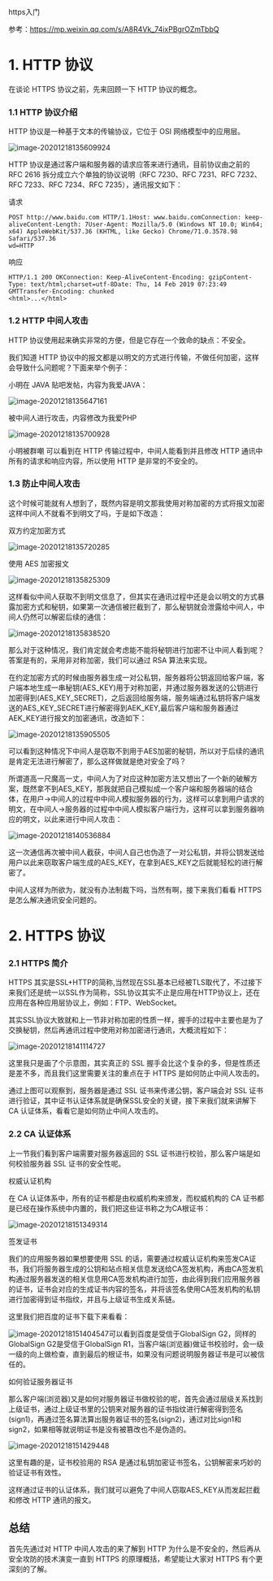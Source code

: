 https入门

参考：https://mp.weixin.qq.com/s/A8R4Vk_74ixPBgrOZmTbbQ

# **1. HTTP 协议**

在谈论 HTTPS 协议之前，先来回顾一下 HTTP 协议的概念。

### 1.1 HTTP 协议介绍

HTTP 协议是一种基于文本的传输协议，它位于 OSI 网络模型中的应用层。

![image-20201218135609924](../assets/https入门.assets/image-20201218135609924.png)

HTTP 协议是通过客户端和服务器的请求应答来进行通讯，目前协议由之前的 RFC 2616 拆分成立六个单独的协议说明（RFC 7230、RFC 7231、RFC 7232、RFC 7233、RFC 7234、RFC 7235），通讯报文如下：

请求

```
POST http://www.baidu.com HTTP/1.1Host: www.baidu.comConnection: keep-aliveContent-Length: 7User-Agent: Mozilla/5.0 (Windows NT 10.0; Win64; x64) AppleWebKit/537.36 (KHTML, like Gecko) Chrome/71.0.3578.98 Safari/537.36
wd=HTTP
```

响应

```
HTTP/1.1 200 OKConnection: Keep-AliveContent-Encoding: gzipContent-Type: text/html;charset=utf-8Date: Thu, 14 Feb 2019 07:23:49 GMTTransfer-Encoding: chunked
<html>...</html>
```

### 1.2 HTTP 中间人攻击

HTTP 协议使用起来确实非常的方便，但是它存在一个致命的缺点：不安全。

我们知道 HTTP 协议中的报文都是以明文的方式进行传输，不做任何加密，这样会导致什么问题呢？下面来举个例子：

小明在 JAVA 贴吧发帖，内容为我爱JAVA：

![image-20201218135647161](../assets/https入门.assets/image-20201218135647161.png)

被中间人进行攻击，内容修改为我爱PHP

![image-20201218135700928](../assets/https入门.assets/image-20201218135700928.png)

小明被群嘲
可以看到在 HTTP 传输过程中，中间人能看到并且修改 HTTP 通讯中所有的请求和响应内容，所以使用 HTTP 是非常的不安全的。

### 1.3 防止中间人攻击

这个时候可能就有人想到了，既然内容是明文那我使用对称加密的方式将报文加密这样中间人不就看不到明文了吗，于是如下改造：

双方约定加密方式

![image-20201218135720285](../assets/https入门.assets/image-20201218135720285.png)

使用 AES 加密报文

![image-20201218135825309](../assets/https入门.assets/image-20201218135825309.png)

这样看似中间人获取不到明文信息了，但其实在通讯过程中还是会以明文的方式暴露加密方式和秘钥，如果第一次通信被拦截到了，那么秘钥就会泄露给中间人，中间人仍然可以解密后续的通信：

![image-20201218135838520](../assets/https入门.assets/image-20201218135838520.png)

那么对于这种情况，我们肯定就会考虑能不能将秘钥进行加密不让中间人看到呢？答案是有的，采用非对称加密，我们可以通过 RSA 算法来实现。

在约定加密方式的时候由服务器生成一对公私钥，服务器将公钥返回给客户端，客户端本地生成一串秘钥(AES_KEY)用于对称加密，并通过服务器发送的公钥进行加密得到(AES_KEY_SECRET)，之后返回给服务端，服务端通过私钥将客户端发送的AES_KEY_SECRET进行解密得到AEK_KEY,最后客户端和服务器通过AEK_KEY进行报文的加密通讯，改造如下：

![image-20201218135905505](../assets/https入门.assets/image-20201218135905505.png)

可以看到这种情况下中间人是窃取不到用于AES加密的秘钥，所以对于后续的通讯是肯定无法进行解密了，那么这样做就是绝对安全了吗？

所谓道高一尺魔高一丈，中间人为了对应这种加密方法又想出了一个新的破解方案，既然拿不到AES_KEY，那我就把自己模拟成一个客户端和服务器端的结合体，在用户->中间人的过程中中间人模拟服务器的行为，这样可以拿到用户请求的明文，在中间人->服务器的过程中中间人模拟客户端行为，这样可以拿到服务器响应的明文，以此来进行中间人攻击：

![image-20201218140536884](../assets/https入门.assets/image-20201218140536884.png)

这一次通信再次被中间人截获，中间人自己也伪造了一对公私钥，并将公钥发送给用户以此来窃取客户端生成的AES_KEY，在拿到AES_KEY之后就能轻松的进行解密了。

中间人这样为所欲为，就没有办法制裁下吗，当然有啊，接下来我们看看 HTTPS 是怎么解决通讯安全问题的。

# 2. HTTPS 协议

### 2.1 HTTPS 简介

HTTPS 其实是SSL+HTTP的简称,当然现在SSL基本已经被TLS取代了，不过接下来我们还是统一以SSL作为简称，SSL协议其实不止是应用在HTTP协议上，还在应用在各种应用层协议上，例如：FTP、WebSocket。

其实SSL协议大致就和上一节非对称加密的性质一样，握手的过程中主要也是为了交换秘钥，然后再通讯过程中使用对称加密进行通讯，大概流程如下：

![image-20201218141114727](../assets/https入门.assets/image-20201218141114727.png)

这里我只是画了个示意图，其实真正的 SSL 握手会比这个复杂的多，但是性质还是差不多，而且我们这里需要关注的重点在于 HTTPS 是如何防止中间人攻击的。

通过上图可以观察到，服务器是通过 SSL 证书来传递公钥，客户端会对 SSL 证书进行验证，其中证书认证体系就是确保SSL安全的关键，接下来我们就来讲解下CA 认证体系，看看它是如何防止中间人攻击的。

### 2.2 CA 认证体系

上一节我们看到客户端需要对服务器返回的 SSL 证书进行校验，那么客户端是如何校验服务器 SSL 证书的安全性呢。

权威认证机构

在 CA 认证体系中，所有的证书都是由权威机构来颁发，而权威机构的 CA 证书都是已经在操作系统中内置的，我们把这些证书称之为CA根证书：

![image-20201218151349314](../assets/https入门.assets/image-20201218151349314.png)

签发证书

我们的应用服务器如果想要使用 SSL 的话，需要通过权威认证机构来签发CA证书，我们将服务器生成的公钥和站点相关信息发送给CA签发机构，再由CA签发机构通过服务器发送的相关信息用CA签发机构进行加签，由此得到我们应用服务器的证书，证书会对应的生成证书内容的签名，并将该签名使用CA签发机构的私钥进行加密得到证书指纹，并且与上级证书生成关系链。

这里我们把百度的证书下载下来看看：

![image-20201218151404547](../assets/https入门.assets/image-20201218151404547.png)可以看到百度是受信于GlobalSign G2，同样的GlobalSign G2是受信于GlobalSign R1，当客户端(浏览器)做证书校验时，会一级一级的向上做检查，直到最后的根证书，如果没有问题说明服务器证书是可以被信任的。

如何验证服务器证书

那么客户端(浏览器)又是如何对服务器证书做校验的呢，首先会通过层级关系找到上级证书，通过上级证书里的公钥来对服务器的证书指纹进行解密得到签名(sign1)，再通过签名算法算出服务器证书的签名(sign2)，通过对比sign1和sign2，如果相等就说明证书是没有被篡改也不是伪造的。



![image-20201218151429448](../assets/https入门.assets/image-20201218151429448.png)

这里有趣的是，证书校验用的 RSA 是通过私钥加密证书签名，公钥解密来巧妙的验证证书有效性。

这样通过证书的认证体系，我们就可以避免了中间人窃取AES_KEY从而发起拦截和修改 HTTP 通讯的报文。

## 总结

首先先通过对 HTTP 中间人攻击的来了解到 HTTP 为什么是不安全的，然后再从安全攻防的技术演变一直到 HTTPS 的原理概括，希望能让大家对 HTTPS 有个更深刻的了解。